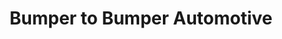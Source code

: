 ---
title: "Bumper to Bumper Automotive"
url: /fruita/bumper-to-bumper-automotive/
shop: car repair
---